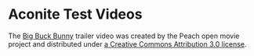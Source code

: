 # Aconite Test Videos

The [Big Buck Bunny](https://peach.blender.org/) trailer video was created by the Peach open movie project and distributed under [a Creative Commons Attribution 3.0 license](https://peach.blender.org/about/).
